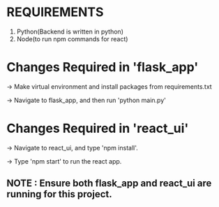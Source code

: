 # REQUIREMENTS
1. Python(Backend is written in python)
2. Node(to run npm commands for react)

# Changes Required in 'flask_app'
-> Make virtual environment and install packages from requirements.txt

-> Navigate to flask_app, and then run 'python main.py'

# Changes Required in 'react_ui'
-> Navigate to react_ui, and type 'npm install'.

-> Type 'npm start' to run the react app.

## NOTE : Ensure both flask_app and react_ui are running for this project.